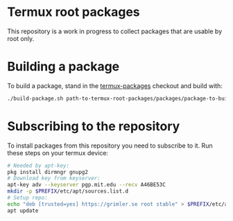# Termux root packages
This repository is a work in progress to collect packages that are usable by root only.

# Building a package
To build a package, stand in the [termux-packages](https://github.com/termux/termux-packages) checkout and build with:

```sh
./build-package.sh path-to-termux-root-packages/packages/package-to-build
```

# Subscribing to the repository
To install packages from this repository you need to subscribe to it. 
Run these steps on your termux device:
```bash
# Needed by apt-key:
pkg install dirmngr gnupg2
# Download key from keyserver:
apt-key adv --keyserver pgp.mit.edu --recv A46BE53C
mkdir -p $PREFIX/etc/apt/sources.list.d
# Setup repo:
echo "deb [trusted=yes] https://grimler.se root stable" > $PREFIX/etc/apt/sources.list.d/termux-root.list
apt update
```

